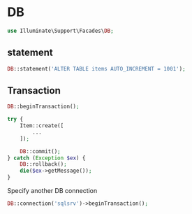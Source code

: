 # DB

```php
use Illuminate\Support\Facades\DB;
```

## statement

```php
DB::statement('ALTER TABLE items AUTO_INCREMENT = 1001');
```

## Transaction

```php
DB::beginTransaction();

try {
    Item::create([
        ...
    ]);

    DB::commit();
} catch (Exception $ex) {
    DB::rollback();
    die($ex->getMessage());
}
```

Specify another DB connection

```php
DB::connection('sqlsrv')->beginTransaction();
```
